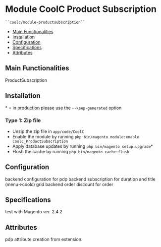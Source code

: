 # Module CoolC Product Subscription

    ``coolc/module-productsubscription``

 - [Main Functionalities](#markdown-header-main-functionalities)
 - [Installation](#markdown-header-installation)
 - [Configuration](#markdown-header-configuration)
 - [Specifications](#markdown-header-specifications)
 - [Attributes](#markdown-header-attributes)


## Main Functionalities
ProductSubscription

## Installation
\* = in production please use the `--keep-generated` option

### Type 1: Zip file

 - Unzip the zip file in `app/code/CoolC`
 - Enable the module by running `php bin/magento module:enable CoolC_ProductSubscription`
 - Apply database updates by running `php bin/magento setup:upgrade`\*
 - Flush the cache by running `php bin/magento cache:flush`


## Configuration
backend configuration for pdp 
backend subscription for duration and title (menu->coolc) grid
backend order discount for order


## Specifications
test with  Magento ver. 2.4.2



## Attributes
pdp attribute creation from extension.


